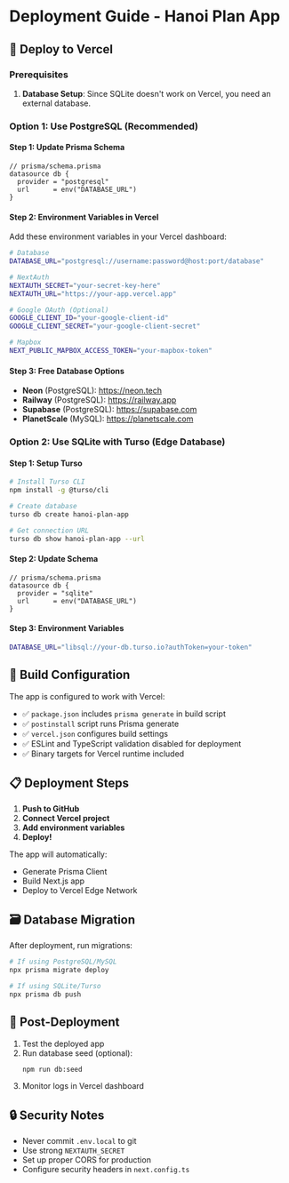# Deployment Guide - Hanoi Plan App

## 🚀 Deploy to Vercel

### Prerequisites

1. **Database Setup**: Since SQLite doesn't work on Vercel, you need an external database.

### Option 1: Use PostgreSQL (Recommended)

#### Step 1: Update Prisma Schema

```prisma
// prisma/schema.prisma
datasource db {
  provider = "postgresql"
  url      = env("DATABASE_URL")
}
```

#### Step 2: Environment Variables in Vercel

Add these environment variables in your Vercel dashboard:

```bash
# Database
DATABASE_URL="postgresql://username:password@host:port/database"

# NextAuth
NEXTAUTH_SECRET="your-secret-key-here"
NEXTAUTH_URL="https://your-app.vercel.app"

# Google OAuth (Optional)
GOOGLE_CLIENT_ID="your-google-client-id"
GOOGLE_CLIENT_SECRET="your-google-client-secret"

# Mapbox
NEXT_PUBLIC_MAPBOX_ACCESS_TOKEN="your-mapbox-token"
```

#### Step 3: Free Database Options

- **Neon** (PostgreSQL): https://neon.tech
- **Railway** (PostgreSQL): https://railway.app
- **Supabase** (PostgreSQL): https://supabase.com
- **PlanetScale** (MySQL): https://planetscale.com

### Option 2: Use SQLite with Turso (Edge Database)

#### Step 1: Setup Turso

```bash
# Install Turso CLI
npm install -g @turso/cli

# Create database
turso db create hanoi-plan-app

# Get connection URL
turso db show hanoi-plan-app --url
```

#### Step 2: Update Schema

```prisma
// prisma/schema.prisma
datasource db {
  provider = "sqlite"
  url      = env("DATABASE_URL")
}
```

#### Step 3: Environment Variables

```bash
DATABASE_URL="libsql://your-db.turso.io?authToken=your-token"
```

## 🔧 Build Configuration

The app is configured to work with Vercel:

- ✅ `package.json` includes `prisma generate` in build script
- ✅ `postinstall` script runs Prisma generate
- ✅ `vercel.json` configures build settings
- ✅ ESLint and TypeScript validation disabled for deployment
- ✅ Binary targets for Vercel runtime included

## 📋 Deployment Steps

1. **Push to GitHub**
2. **Connect Vercel project**
3. **Add environment variables**
4. **Deploy!**

The app will automatically:

- Generate Prisma Client
- Build Next.js app
- Deploy to Vercel Edge Network

## 🗃️ Database Migration

After deployment, run migrations:

```bash
# If using PostgreSQL/MySQL
npx prisma migrate deploy

# If using SQLite/Turso
npx prisma db push
```

## 🎯 Post-Deployment

1. Test the deployed app
2. Run database seed (optional):
    ```bash
    npm run db:seed
    ```
3. Monitor logs in Vercel dashboard

## 🔒 Security Notes

- Never commit `.env.local` to git
- Use strong `NEXTAUTH_SECRET`
- Set up proper CORS for production
- Configure security headers in `next.config.ts`
